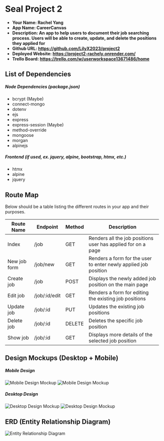# Seal Project 2

- **Your Name: Rachel Yang** 
- **App Name: CareerCanvas**
- **Description: An app to help users to document their job searching process. Users will be able to create, update, and delete the positions they applied for**
- **Github URL: https://github.com/LilyX2023/project2**
- **Deployed Website: https://project2-rachely.onrender.com/**
- **Trello Board: https://trello.com/w/userworkspace13671486/home**

## List of Dependencies


##### Node Dependencies (package.json)
- bcrypt (Maybe)
- connect-mongo
- dotenv
- ejs
- express
- express-session (Maybe)
- method-override
- mongoose
- morgan
- alpinejs 

##### Frontend (if used, ex. jquery, alpine, bootstrap, htmx, etc.)
- htmx
- alpine
- jquery

## Route Map

Below should be a table listing the different routes in your app and their purposes.

| Route Name | Endpoint | Method | Description |
|------------|----------|--------|-------------|
| Index | /job | GET | Renders all the job positions user has applied for on a page|
| New job form | /job/new | GET | Renders a form for the user to enter newly applied job position|
| Create job | /job | POST | Displays the newly added job position on the main page|
| Edit job | /job/:id/edit | GET | Renders a form for editing the existing job positions|
| Update job | /job/:id | PUT | Updates the existing job positions|
| Delete job | /job/:id | DELETE | Deletes the specific job position|
| Show job | /job/:id | GET | Displays more details of the selected job position|


## Design Mockups (Desktop + Mobile)

##### Mobile Design

![Mobile Design Mockup](https://i.imgur.com/MpirWtJ.png)
![Mobile Design Mockup](https://i.imgur.com/w3TJpm0.png)

##### Desktop Design

![Desktop Design Mockup](https://i.imgur.com/kuPP1vI.png)
![Desktop Design Mockup](https://i.imgur.com/2Dcm3bI.png)

## ERD (Entity Relationship Diagram)

![Entity Relationship Diagram](https://i.imgur.com/TM0tWnM.png)
